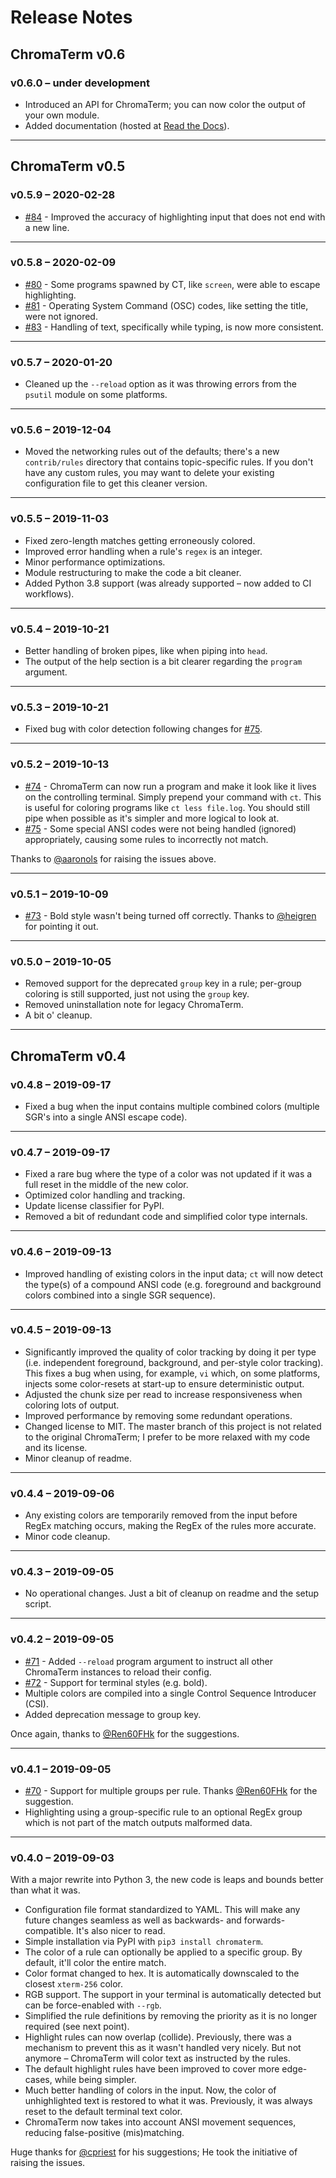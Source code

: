 # Release Notes

## ChromaTerm v0.6

### v0.6.0 – under development

* Introduced an API for ChromaTerm; you can now color the output of your own module.
* Added documentation (hosted at [Read the Docs](https://netbox.readthedocs.io/en/stable/)).

---

## ChromaTerm v0.5

### v0.5.9 – 2020-02-28

* [#84](https://github.com/hSaria/ChromaTerm/issues/84) - Improved the accuracy of highlighting input that does not end with a new line.

---

### v0.5.8 – 2020-02-09

* [#80](https://github.com/hSaria/ChromaTerm/issues/80) - Some programs spawned by CT, like `screen`, were able to escape highlighting.
* [#81](https://github.com/hSaria/ChromaTerm/issues/81) - Operating System Command (OSC) codes, like setting the title, were not ignored.
* [#83](https://github.com/hSaria/ChromaTerm/issues/83) - Handling of text, specifically while typing, is now more consistent.

---

### v0.5.7 – 2020-01-20

* Cleaned up the `--reload` option as it was throwing errors from the `psutil` module on some platforms.

---

### v0.5.6 – 2019-12-04

* Moved the networking rules out of the defaults; there's a new `contrib/rules` directory that contains topic-specific rules. If you don't have any custom rules, you may want to delete your existing configuration file to get this cleaner version.

---

### v0.5.5 – 2019-11-03

* Fixed zero-length matches getting erroneously colored.
* Improved error handling when a rule's `regex` is an integer.
* Minor performance optimizations.
* Module restructuring to make the code a bit cleaner.
* Added Python 3.8 support (was already supported – now added to CI workflows).

---

### v0.5.4 – 2019-10-21

* Better handling of broken pipes, like when piping into `head`.
* The output of the help section is a bit clearer regarding the `program` argument.

---

### v0.5.3 – 2019-10-21

* Fixed bug with color detection following changes for [#75](https://github.com/hSaria/ChromaTerm/issues/75).

---

### v0.5.2 – 2019-10-13

* [#74](https://github.com/hSaria/ChromaTerm/issues/74) - ChromaTerm can now run a program and make it look like it lives on the controlling terminal. Simply prepend your command with `ct`. This is useful for coloring programs like `ct less file.log`. You should still pipe when possible as it's simpler and more logical to look at.
* [#75](https://github.com/hSaria/ChromaTerm/issues/75) - Some special ANSI codes were not being handled (ignored) appropriately, causing some rules to incorrectly not match.

Thanks to [@aaronols](https://github.com/aaronols) for raising the issues above.

---

### v0.5.1 – 2019-10-09

* [#73](https://github.com/hSaria/ChromaTerm/issues/73) - Bold style wasn't being turned off correctly. Thanks to [@heigren](https://github.com/heigren) for pointing it out.

---

### v0.5.0 – 2019-10-05

* Removed support for the deprecated `group` key in a rule; per-group coloring is still supported, just not using the `group` key.
* Removed uninstallation note for legacy ChromaTerm.
* A bit o' cleanup.

---

## ChromaTerm v0.4

### v0.4.8 – 2019-09-17

* Fixed a bug when the input contains multiple combined colors (multiple SGR's into a single ANSI escape code).

---

### v0.4.7 – 2019-09-17

* Fixed a rare bug where the type of a color was not updated if it was a full reset in the middle of the new color.
* Optimized color handling and tracking.
* Update license classifier for PyPI.
* Removed a bit of redundant code and simplified color type internals.

---

### v0.4.6 – 2019-09-13

* Improved handling of existing colors in the input data; `ct` will now detect the type(s) of a compound ANSI code (e.g. foreground and background colors combined into a single SGR sequence).

---

### v0.4.5 – 2019-09-13

* Significantly improved the quality of color tracking by doing it per type (i.e. independent foreground, background, and per-style color tracking). This fixes a bug when using, for example, `vi` which, on some platforms, injects some color-resets at start-up to ensure deterministic output.
* Adjusted the chunk size per read to increase responsiveness when coloring lots of output.
* Improved performance by removing some redundant operations.
* Changed license to MIT. The master branch of this project is not related to the original ChromaTerm; I prefer to be more relaxed with my code and its license.
* Minor cleanup of readme.

---

### v0.4.4 – 2019-09-06

* Any existing colors are temporarily removed from the input before RegEx matching occurs, making the RegEx of the rules more accurate.
* Minor code cleanup.

---

### v0.4.3 – 2019-09-05

* No operational changes. Just a bit of cleanup on readme and the setup script.

---

### v0.4.2 – 2019-09-05

* [#71](https://github.com/hSaria/ChromaTerm/issues/71) - Added `--reload` program argument to instruct all other ChromaTerm instances to reload their config.
* [#72](https://github.com/hSaria/ChromaTerm/issues/72) - Support for terminal styles (e.g. bold).
* Multiple colors are compiled into a single Control Sequence Introducer (CSI).
* Added deprecation message to group key.

Once again, thanks to [@Ren60FHk](https://github.com/Ren60FHk) for the suggestions.

---

### v0.4.1 – 2019-09-05

* [#70](https://github.com/hSaria/ChromaTerm/issues/70) - Support for multiple groups per rule. Thanks [@Ren60FHk](https://github.com/Ren60FHk) for the suggestion.
* Highlighting using a group-specific rule to an optional RegEx group which is not part of the match outputs malformed data.

---

### v0.4.0 – 2019-09-03

With a major rewrite into Python 3, the new code is leaps and bounds better than what it was.

* Configuration file format standardized to YAML. This will make any future changes seamless as well as backwards- and forwards-compatible. It's also nicer to read.
* Simple installation via PyPI with `pip3 install chromaterm`.
* The color of a rule can optionally be applied to a specific group. By default, it'll color the entire match.
* Color format changed to hex. It is automatically downscaled to the closest `xterm-256` color.
* RGB support. The support in your terminal is automatically detected but can be force-enabled with `--rgb`.
* Simplified the rule definitions by removing the priority as it is no longer required (see next point).
* Highlight rules can now overlap (collide). Previously, there was a mechanism to prevent this as it wasn't handled very nicely. But not anymore – ChromaTerm will color text as instructed by the rules.
* The default highlight rules have been improved to cover more edge-cases, while being simpler.
* Much better handling of colors in the input. Now, the color of unhighlighted text is restored to what it was. Previously, it was always reset to the default terminal text color.
* ChromaTerm now takes into account ANSI movement sequences, reducing false-positive (mis)matching.

Huge thanks for [@cpriest](https://github.com/cpriest) for his suggestions; He took the initiative of raising the issues.
